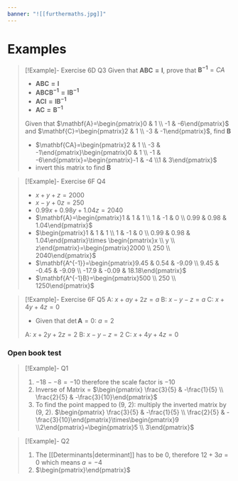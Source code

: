 ```yaml
---
banner: "![[furthermaths.jpg]]"
---
```

# Examples

> [!Example]- Exercise 6D Q3
> Given that $\mathbf{ABC=I}$, prove that $\mathbf{B^{-1}}=CA$
> - $\mathbf{ABC=I}$
> - $\mathbf{ABCB^{-1}=IB^{-1}}$
> - $\mathbf{ACI=IB^{-1}}$
> - $\mathbf{AC=B^{-1}}$
> 
> Given that $\mathbf{A}=\begin{pmatrix}0 & 1 \\ -1 & -6\end{pmatrix}$ and $\mathbf{C}=\begin{pmatrix}2 & 1 \\ -3 & -1\end{pmatrix}$, find $\mathbf{B}$
> - $\mathbf{CA}=\begin{pmatrix}2 & 1 \\ -3 & -1\end{pmatrix}\begin{pmatrix}0 & 1 \\ -1 & -6\end{pmatrix}=\begin{pmatrix}-1 & -4 \\1 & 3\end{pmatrix}$
> - invert this matrix to find $\mathbf{B}$

> [!Example]- Exercise 6F Q4
> - $x+y+z=2000$
> - $x-y+0z=250$
> - $0.99x+0.98y+1.04z=2040$
> - $\mathbf{A}=\begin{pmatrix}1 & 1 & 1 \\ 1 & -1 & 0 \\ 0.99 & 0.98 & 1.04\end{pmatrix}$
> - $\begin{pmatrix}1 & 1 & 1 \\ 1 & -1 & 0 \\ 0.99 & 0.98 & 1.04\end{pmatrix}\times \begin{pmatrix}x \\ y \\ z\end{pmatrix}=\begin{pmatrix}2000 \\ 250 \\ 2040\end{pmatrix}$
> - $\mathbf{A^{-1}}=\begin{pmatrix}9.45 & 0.54 & -9.09 \\ 9.45 & -0.45 & -9.09 \\ -17.9 & -0.09 & 18.18\end{pmatrix}$
> - $\mathbf{A^{-1}B}=\begin{pmatrix}500 \\ 250 \\ 1250\end{pmatrix}$

> [!Example]- Exercise 6F Q5
> A: $x+ay+2z=a$
> B: $x-y-z=a$
> C: $x+4y+4z=0$
> - Given that $\det \mathbf{A}=0$: $a=2$
> 
> A: $x+2y+2z=2$
> B: $x-y-z=2$
> C: $x+4y+4z=0$


### Open book test
> [!Example]- Q1
> 1. $-18--8=-10$ therefore the scale factor is $-10$
> 2. Inverse of Matrix = $\begin{pmatrix} \frac{3}{5} & -\frac{1}{5} \\ \frac{2}{5} & -\frac{3}{10}\end{pmatrix}$
> 3. To find the point mapped to (9, 2): multiply the inverted matrix by (9, 2).
> $\begin{pmatrix} \frac{3}{5} & -\frac{1}{5} \\ \frac{2}{5} & -\frac{3}{10}\end{pmatrix}\times\begin{pmatrix}9  \\2\end{pmatrix}=\begin{pmatrix}5 \\ 3\end{pmatrix}$

> [!Example]- Q2
> 1. The [[Determinants|determinant]] has to be 0, therefore $12+3a=0$ which means $a=-4$
> 2. $\begin{pmatrix}\end{pmatrix}$

